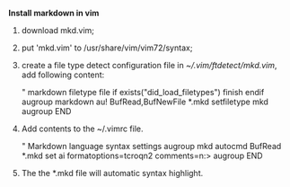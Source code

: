 

**Install markdown in vim**

1. download mkd.vim;
2. put 'mkd.vim' to /usr/share/vim/vim72/syntax;
3. create a file type detect configuration file in *~/.vim/ftdetect/mkd.vim*, add following content:

	" markdown filetype file
	if exists("did_load_filetypes")
	  finish
	endif
	augroup markdown
	  au! BufRead,BufNewFile *.mkd setfiletype mkd
	augroup END

4. Add contents to the ~/.vimrc file.

    " Markdown language syntax settings
    augroup mkd
      autocmd BufRead *.mkd set ai formatoptions=tcroqn2 comments=n:>
    augroup END

5. The the \*.mkd file will automatic syntax highlight.






